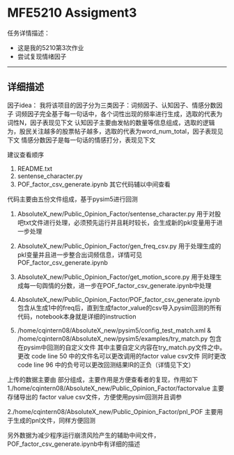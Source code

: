 # MFE5210 Assigment3
任务详情描述：
+ 这是我的5210第3次作业
+ 尝试复现情绪因子

---------------------
## 详细描述

因子idea：
我将该项目的因子分为三类因子：词频因子、认知因子、情感分数因子
词频因子完全基于每一句话中，各个词性出现的频率进行生成，选取的代表为词性N，因子表现见下文
认知因子主要由发帖的数量等信息组成，选取的逻辑为，股民关注越多的股票帖子越多，选取的代表为word_num_total，因子表现见下文
情感分数因子是每一句话的情感打分，表现见下文

建议查看顺序
1. README.txt
2. sentense_character.py
3. POF_factor_csv_generate.ipynb
其它代码辅以中间查看

代码主要由五份文件组成，基于pysim5进行回测

1. AbsoluteX_new/Public_Opinion_Factor/sentense_character.py
用于对股吧txt文件进行处理，必须预先运行并且耗时较长，会生成新的pkl变量用于进一步处理

2. AbsoluteX_new/Public_Opinion_Factor/gen_freq_csv.py
用于处理生成的pkl变量并且进一步整合出词频信息，详情可见POF_factor_csv_generate.ipynb

3. AbsoluteX_new/Public_Opinion_Factor/get_motion_score.py
用于处理生成每一句舆情的分数，进一步在POF_factor_csv_generate.ipynb中处理

4. AbsoluteX_new/Public_Opinion_Factor/POF_factor_csv_generate.ipynb
包含从生成1中的freq后，直到生成factor_value的csv导入pysim回测的所有代码，notebook本身就是详细的instruction

5. /home/cqintern08/AbsoluteX_new/pysim5/config_test_match.xml  &  /home/cqintern08/AbsoluteX_new/pysim5/examples/try_match.py
包含在pysim中回测的自定义文件
其中主要自定义内容在try_match.py文件之中。
更改 code line 50 中的文件名可以更改调用的factor value csv文件
同时更改 code line 96 中的负号可以更改回测结果IR的正负（详情见下文）


上传的数据主要由 部分组成，主要作用是方便查看者的复现，作用如下
1./home/cqintern08/AbsoluteX_new/Public_Opinion_Factor/factorvalue
主要存储导出的 factor value csv文件，方便使用pysim回测并且调参

2./home/cqintern08/AbsoluteX_new/Public_Opinion_Factor/pnl_POF
主要用于生成的pnl文件，同样方便回测

另外数据为减少程序运行崩溃风险产生的辅助中间文件，POF_factor_csv_generate.ipynb中有详细的描述